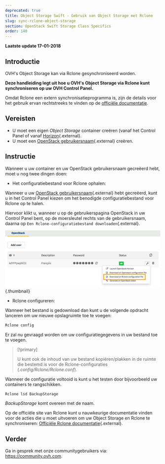 ```yaml
---
deprecated: true
title: Object Storage Swift - Gebruik van Object Storage met Rclone 
slug: sync-rclone-object-storage
section: OpenStack Swift Storage Class Specifics
order: 140
---
```


**Laatste update 17-01-2018**

## Introductie

OVH's Object Storage kan via Rclone gesynchroniseerd worden.

**Deze handleiding legt uit hoe u OVH's Object Storage via Rclone kunt synchroniseren op uw OVH Control Panel.**

Omdat Rclone een extern synchronisatieprogramma is, zijn de details voor het gebruik ervan rechtstreeks te vinden op de [officiële documentatie](https://Rclone.org/).

## Vereisten

- U moet een eigen *Object Storage* container creëren (vanaf het Control Panel of vanaf [Horizon](https://docs.ovh.com/fr/public-cloud/creer-un-conteneur-dobjets/){.external}.
- U moet een [OpenStack gebruikersnaam](https://docs.ovh.com/fr/public-cloud/creation-et-suppression-dun-utilisateur-openstack/){.external} creëren.

## Instructie

Wanneer u uw container en uw OpenStack gebruikersnaam gecreëerd hebt, moet u nog twee dingen doen:

- Het configuratiebestand voor Rclone ophalen:

Wanneer u uw [OpenStack gebruikersnaam](https://docs.ovh.com/fr/public-cloud/creation-et-suppression-dun-utilisateur-openstack/){.external} hebt gecreëerd, kunt u in het Control Panel kiezen om het benodigde configuratiebestand voor Rclone op te halen.

Hiervoor klikt u, wanneer u op de gebruikerspagina OpenStack in uw Control Panel bent, op de moersleutel rechts van de gebruikersnaam, daarna op `Een Rclone-configuratiebestand downloaden`{.external}.

![Een Rclone-configuratiebestand downloaden](images/download_file.png){.thumbnail}


- Rclone configureren:

Wanneer het bestand is gedownload dan kunt u de volgende opdracht lanceren om uw nieuwe opslagruimte toe te voegen:

```sh
Rclone config
```

Er zal nu gevraagd worden om uw configuratiegegevens in uw bestand toe te voegen.

> [!primary]
>
> U kunt ook de inhoud van uw bestand kopiëren/plakken in de ruimte die bestemd is voor de Rclone-configuraties (*.config/Rclone/Rclone.conf*).
> 

Wanneer de configuratie voltooid is kunt u het testen door bijvoorbeeld uw containers te rangschikken.

```sh
Rclone lsd BackupStorage
```

*BackupStorage* komt overeen met de naam.

Op de officiële site van Rclone kunt u nauwkeurige documentatie vinden voor de acties die u moet uitvoeren om uw Object Storage en Rclone te synchroniseren: [Officiële Rclone documentatie](https://Rclone.org/swift/){.external}.


## Verder 

Ga in gesprek met onze communitygebruikers via: <https://community.ovh.com>.
